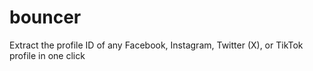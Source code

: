 # bouncer
Extract the profile ID of any Facebook, Instagram, Twitter (X), or TikTok profile in one click

